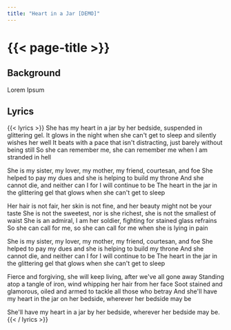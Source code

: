 ```yaml
---
title: "Heart in a Jar [DEMO]"
---
```

# {{< page-title >}}

## Background
Lorem Ipsum

## Lyrics
{{< lyrics >}}
She has my heart in a jar by her bedside, suspended in glittering gel.
It glows in the night when she can't get to sleep and silently wishes her well
It beats with a pace that isn't distracting, just barely without being still
So she can remember me, she can remember me when I am stranded in hell

She is my sister, my lover, my mother, my friend, courtesan, and foe
She helped to pay my dues and she is helping to build my throne
And she cannot die, and neither can I for I will continue to be
The heart in the jar in the glittering gel that glows when she can't get to sleep

Her hair is not fair, her skin is not fine, and her beauty might not be your taste
She is not the sweetest, nor is she richest, she is not the smallest of waist
She is an admiral, I am her soldier, fighting for stained glass refrains
So she can call for me, so she can call for me when she is lying in pain

She is my sister, my lover, my mother, my friend, courtesan, and foe
She helped to pay my dues and she is helping to build my throne
And she cannot die, and neither can I for I will continue to be
The heart in the jar in the glittering gel that glows when she can't get to sleep

Fierce and forgiving, she will keep living, after we've all gone away
Standing atop a tangle of iron, wind whipping her hair from her face
Soot stained and glamorous, oiled and armed to tackle all those who betray
And she'll have my heart in the jar on her bedside, wherever her bedside may be

She'll have my heart in a jar by her bedside, wherever her bedside may be.
{{< / lyrics >}}
